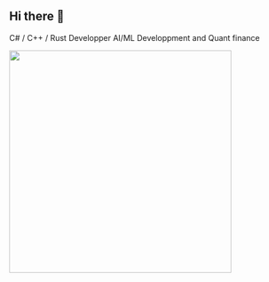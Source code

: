 ## Hi there 👋
 C# / C++ / Rust Developper 
 AI/ML Developpment and Quant finance
  
<!--
**triuyen/triuyen** is a ✨ _special_ ✨ repository because its `README.md` (this file) appears on your GitHub profile.

Here are some ideas to get you started:


- 🤔 I’m looking for help with ...
- 💬 Ask me about ...
- 📫 How to reach me: triuyentang@gmail.com
- 😄 Pronouns: ...
- ⚡ Fun fact: ...
-->

<img src="https://leetcard.jacoblin.cool/triuyen?theme=dark&font=IBM%20Plex%20Sans%20Hebrew&ext=heatmap" width="400">

<!--![Leetcode Stats](https://leetcard.jacoblin.cool/triuyen?theme=dark&font=IBM%20Plex%20Sans%20Hebrew&ext=heatmap)-->

